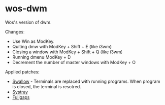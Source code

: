 # wos-dwm
Wos's version of dwm.

Changes:
* Use Win as ModKey.
* Quiting dmw with ModKey + Shift + E (like i3wm)
* Closing a window with ModKey + Shift + Q (like i3wm)
* Running dmenu ModKey + D 
* Decrement the number of master windows with ModKey + O

Applied patches:
* [Swallow](https://dwm.suckless.org/patches/swallow/) - Terminals are replaced with running programs. When program is closed, the terminal is resotred.
* [Systray](https://dwm.suckless.org/patches/systray/)
* [Fullgaps](https://dwm.suckless.org/patches/fullgaps/)
